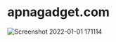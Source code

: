 # apnagadget.com
![Screenshot 2022-01-01 171114](https://user-images.githubusercontent.com/70481952/147849715-8aba6861-6a88-41e2-be45-6a070aae7df7.jpg)
